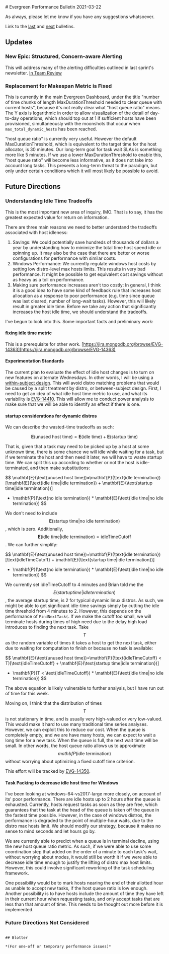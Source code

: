 <head>
<link rel="stylesheet" href="https://cdn.jsdelivr.net/npm/katex@0.13.0/dist/katex.min.css" integrity="sha384-t5CR+zwDAROtph0PXGte6ia8heboACF9R5l/DiY+WZ3P2lxNgvJkQk5n7GPvLMYw" crossorigin="anonymous">
<script defer src="https://cdn.jsdelivr.net/npm/katex@0.13.0/dist/katex.min.js" integrity="sha384-FaFLTlohFghEIZkw6VGwmf9ISTubWAVYW8tG8+w2LAIftJEULZABrF9PPFv+tVkH" crossorigin="anonymous"></script>
<script defer src="https://cdn.jsdelivr.net/npm/katex@0.13.0/dist/contrib/auto-render.min.js" integrity="sha384-bHBqxz8fokvgoJ/sc17HODNxa42TlaEhB+w8ZJXTc2nZf1VgEaFZeZvT4Mznfz0v" crossorigin="anonymous"
    onload="renderMathInElement(document.body);"></script>
</head>
# Evergreen Performance Bulletin 2021-03-22

As always, please let me know if you have any suggestions whatsoever.

Link to the [last](https://hhoke.github.io/evergreen_task_analysis/2021-03-08.html) and [next](https://hhoke.github.io/evergreen_task_analysis/2021-04-05.html) bulletins.

## Updates

### New Epic: Structured, Concern-aware Alerting

This will address many of the alerting difficulties outlined in last sprint's newsletter. [In Team Review](https://docs.google.com/document/d/1RRWS0auwTZ6PyeC43p-8QIvdE2ilJHLI5Jrqvta4TIc/edit)

### Replacement for Makespan Metric is Fixed

This is currently in the main Evergreen Dashboard, under the title "number of time chunks of length MaxDurationThreshold needed to clear queue with current hosts", because it's not really clear what "host queue ratio" means. The Y axis is logarithmic in order to allow visualization of the detail of day-to-day operations, which should top out at 1 if sufficient hosts have been provisioned, simultaneously with the moonshots that occur when `max_total_dynamic_hosts` has been reached.

"host queue ratio" is currently very useful. However the default MaxDurationThreshold, which is equivalent to the target time for the host allocator, is 30 minutes. Our long-term goal for task wait SLAs is something more like 5 minutes. If we use a lower MaxDurationThreshold to enable this, "host queue ratio" will become less informative, as it does not take into account long tasks. This presents a long-term threat to the paradigm, but only under certain conditions which it will most likely be possible to avoid.

## Future Directions

### Understanding Idle Time Tradeoffs

This is the most important new area of inquiry, IMO. That is to say, it has the greatest expected value for return on information.

There are three main reasons we need to better understand the tradeoffs associated with host idleness:

1. Savings: We could potentially save hundreds of thousands of dollars a year by understanding how to minimize the total time host spend idle or spinning up. It may also be the case that there are better or worse configurations for performance with similar costs.
2. Windows Performance: We currently regulate windows host costs by setting low distro-level max hosts limits. This results in very bad performance. It might be possible to get equivalent cost savings without as heavy as a toll on performance. 
3. Making sure performance increases aren't too costly: In general, I think it is a good idea to have some kind of feedback rule that increases host allocation as a response to poor performance (e.g. time since queue was last cleared, number of long-wait tasks). However, this will likely result in greater idle time. Before we take any action that significantly increases the host idle time, we should understand the tradeoffs.

I've begun to look into this. Some important facts and preliminary work:

#### fixing idle time metric

This is a prerequisite for other work. [https://jira.mongodb.org/browse/EVG-14363](https://jira.mongodb.org/browse/EVG-14363)

#### Experimentation Standards

The current plan to evaluate the effect of idle host changes is to turn on new features on alternate Wednesdays.
In other words, I will be using a [within-subject design](https://web.archive.org/web/20210225195756/https://www.nngroup.com/articles/between-within-subjects/).
This will avoid distro matching problems that would be caused by a split treatment by distro, or between-subject design.
First, I need to get an idea of what idle host time metric to use, and what its variability is [EVG-14410](https://jira.mongodb.org/browse/EVG-14410). 
This will allow me to conduct power analysis to make sure that we will be able to identify an effect if there is one.

#### startup considerations for dynamic distros

We can describe the wasted-time tradeoffs as such:

$$
\mathbf{E}(\text{unused host time})=\mathbf{E}(\text{idle time}) + \mathbf{E}(\text{startup time})
$$

That is, given that a task may need to be picked up by a host at some unknown time, there is some chance we will idle while waiting for a task, but if we terminate the host and then need it later, we will have to waste startup time.
We can split this up according to whether or not the host is idle-terminated, and then make substitutions:

$$
\mathbf{E}(\text{unused host time})=\mathbf{P}(\text{idle termination})[\mathbf{E}(\text{idle time|idle termination}) + \mathbf{E}(\text{startup time|idle termination})] 
+ \mathbf{P}(\text{no idle termination}) * \mathbf{E}(\text{idle time|no idle termination}) 
$$

We don't need to include $$\mathbf{E}(\text{startup time|no idle termination})$$, which is zero.
Additionally, $$\mathbf{E}(\text{idle time|idle termination})=\text{idleTimeCutoff}$$. 
We can further simplify:

$$
\mathbf{E}(\text{unused host time})=\mathbf{P}(\text{idle termination})[\text{idleTimeCutoff} + \mathbf{E}(\text{startup time|idle termination})] 
+ \mathbf{P}(\text{no idle termination}) * \mathbf{E}(\text{idle time|no idle termination}) 
$$

We currently set idleTimeCutoff to 4 minutes and Brian told me the $$E(startup time|idle termination)$$, the average startup time, is 2 for typical dynamic linux distros.
As such, we might be able to get significant idle-time savings simply by cutting the idle time threshold from 4 minutes to 2.
However, this depends on the performance of `FindNextTask(`. 
If we make the cutoff too small, we will terminate hosts during times of high need due to the delay high load introduces to finding the next task.
Take $$T$$ as the random variable of times it takes a host to get the next task, either due to waiting for computation to finish or because no task is available:

$$
\mathbf{E}(\text{unused host time})=\mathbf{P}(\text{idleTimeCutoff} < T)[\text{idleTimeCutoff} + \mathbf{E}(\text{startup time|idle termination})] 
+ \mathbf{P}(T < \text{idleTimeCutoff}) * \mathbf{E}(\text{idle time|no idle termination}) 
$$

The above equation is likely vulnerable to further analysis, but I have run out of time for this week. 

Moving on, I think that the distribution of times $$T$$ is not stationary in time, and is usually very high-valued or very low-valued.
This would make it hard to use many traditional time series analyses. 
However, we can exploit this to reduce our cost.
When the queue is completely empty, and we are have many hosts, we can expect to wait a long time for a new task.
When the queue is full, the next wait time will be small.
In other words, the host queue ratio allows us to approximate $$mathbf{P}(\text{idle termination})$$ without worrying about optimizing a fixed cutoff time criterion.

This effort will be tracked by [EVG-14350](https://jira.mongodb.org/browse/EVG-14350).

#### Task Packing to decrease idle host time for Windows

I've been looking at windows-64-vs2017-large more closely, on account of its' poor performance.
There are idle hosts up to 2 hours after the queue is exhausted.
Currently, hosts request tasks as soon as they are free, which guarantees that the task at the head of the queue is taken off the queue in the fastest time possible.
However, in the case of windows distros, the performance is degraded to the point of multiple-hour waits, due to the distro max hosts limit.
We should modify our strategy, because it makes no sense to mind seconds and let hours go by.

We are currently able to predict when a queue is in terminal decline, using the new host queue ratio metric.
As such, if we were able to use some coordination step that added on the order of a minute to each task's wait, without worrying about modes, it would still be worth it if we were able to decrease idle time enough to justify the lifting of distro max host limits.
However, this could involve significant reworking of the task scheduling framework.

One possibility would be to mark hosts nearing the end of their allotted hour as unable to accept new tasks, if the host queue ratio is low enough.
Another possibility is to have hosts include the amount of time they have left in their current hour when requesting tasks, and only accept tasks that are less than that amount of time. 
This needs to be thought out more before it is implemented.


### Future Directions Not Considered

~~~

## Blotter

*(For one-off or temporary performance issues)*

